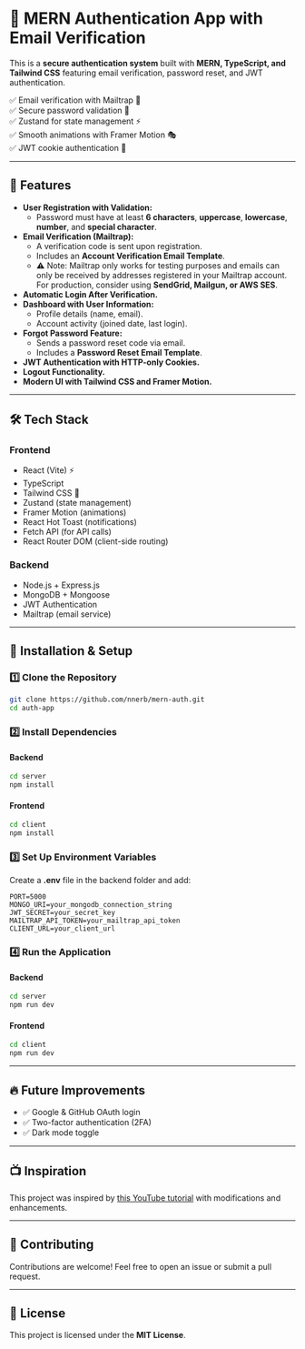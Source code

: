 # 🔐 MERN Authentication App with Email Verification

This is a **secure authentication system** built with **MERN, TypeScript, and Tailwind CSS** featuring email verification, password reset, and JWT authentication.

✅ Email verification with Mailtrap 📧  
✅ Secure password validation 🔑  
✅ Zustand for state management ⚡  
✅ Smooth animations with Framer Motion 🎭  
✅ JWT cookie authentication 🍪

---

## 🚀 Features

- **User Registration with Validation:**
  - Password must have at least **6 characters**, **uppercase**, **lowercase**, **number**, and **special character**.
- **Email Verification (Mailtrap):**
  - A verification code is sent upon registration.
  - Includes an **Account Verification Email Template**.
  - ⚠️ Note: Mailtrap only works for testing purposes and emails can only be received by addresses registered in your Mailtrap account. For production, consider using **SendGrid, Mailgun, or AWS SES**.
- **Automatic Login After Verification.**
- **Dashboard with User Information:**
  - Profile details (name, email).
  - Account activity (joined date, last login).
- **Forgot Password Feature:**
  - Sends a password reset code via email.
  - Includes a **Password Reset Email Template**.
- **JWT Authentication with HTTP-only Cookies.**
- **Logout Functionality.**
- **Modern UI with Tailwind CSS and Framer Motion.**

---

## 🛠️ Tech Stack

### Frontend

- React (Vite) ⚡
- TypeScript
- Tailwind CSS 🎨
- Zustand (state management)
- Framer Motion (animations)
- React Hot Toast (notifications)
- Fetch API (for API calls)
- React Router DOM (client-side routing)

### Backend

- Node.js + Express.js
- MongoDB + Mongoose
- JWT Authentication
- Mailtrap (email service)

---

## 🚀 Installation & Setup

### 1️⃣ Clone the Repository

```bash
git clone https://github.com/nnerb/mern-auth.git
cd auth-app
```

### 2️⃣ Install Dependencies

#### Backend

```bash
cd server
npm install
```

#### Frontend

```bash
cd client
npm install
```

### 3️⃣ Set Up Environment Variables

Create a **.env** file in the backend folder and add:

```env
PORT=5000
MONGO_URI=your_mongodb_connection_string
JWT_SECRET=your_secret_key
MAILTRAP_API_TOKEN=your_mailtrap_api_token
CLIENT_URL=your_client_url
```

### 4️⃣ Run the Application

#### Backend

```bash
cd server
npm run dev
```

#### Frontend

```bash
cd client
npm run dev
```

---

## 🔥 Future Improvements

- ✅ Google & GitHub OAuth login
- ✅ Two-factor authentication (2FA)
- ✅ Dark mode toggle

---

## 📺 Inspiration

This project was inspired by [this YouTube tutorial](https://www.youtube.com/watch?v=pmvEgZC55Cg) with modifications and enhancements.

---

## 🤝 Contributing

Contributions are welcome! Feel free to open an issue or submit a pull request.

---

## 📜 License

This project is licensed under the **MIT License**.
